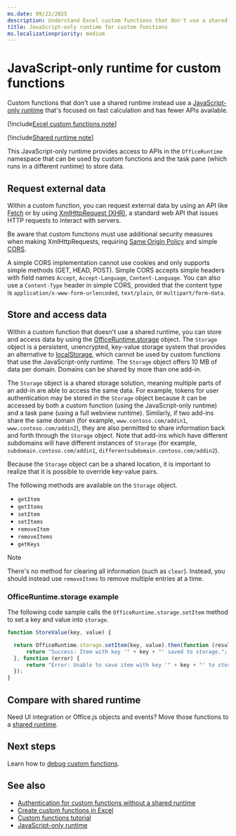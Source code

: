 ```yaml
---
ms.date: 09/22/2025
description: Understand Excel custom functions that don't use a shared runtime and their specific JavaScript-only runtime.
title: JavaScript-only runtime for custom functions
ms.localizationpriority: medium
---
```


# JavaScript-only runtime for custom functions

Custom functions that don't use a shared runtime instead use a [JavaScript-only runtime](../testing/runtimes.md#javascript-only-runtime) that's focused on fast calculation and has fewer APIs available.

[!include[Excel custom functions note](../includes/excel-custom-functions-note.md)]

[!include[Shared runtime note](../includes/shared-runtime-note.md)]

This JavaScript-only runtime provides access to APIs in the `OfficeRuntime` namespace that can be used by custom functions and the task pane (which runs in a different runtime) to store data.

## Request external data

Within a custom function, you can request external data by using an API like [Fetch](https://developer.mozilla.org/docs/Web/API/Fetch_API) or by using [XmlHttpRequest (XHR)](https://developer.mozilla.org/docs/Web/API/XMLHttpRequest), a standard web API that issues HTTP requests to interact with servers.

Be aware that custom functions must use additional security measures when making XmlHttpRequests, requiring [Same Origin Policy](https://developer.mozilla.org/docs/Web/Security/Same-origin_policy) and simple [CORS](https://www.w3.org/TR/cors/).

A simple CORS implementation cannot use cookies and only supports simple methods (GET, HEAD, POST). Simple CORS accepts simple headers with field names `Accept`, `Accept-Language`, `Content-Language`. You can also use a `Content-Type` header in simple CORS, provided that the content type is `application/x-www-form-urlencoded`, `text/plain`, or `multipart/form-data`.

## Store and access data

Within a custom function that doesn't use a shared runtime, you can store and access data by using the [OfficeRuntime.storage](/javascript/api/office-runtime/officeruntime.storage) object. The `Storage` object is a persistent, unencrypted, key-value storage system that provides an alternative to [localStorage](https://developer.mozilla.org/docs/Web/API/Window/localStorage), which cannot be used by custom functions that use the JavaScript-only runtime. The `Storage` object offers 10 MB of data per domain. Domains can be shared by more than one add-in.

The `Storage` object is a shared storage solution, meaning multiple parts of an add-in are able to access the same data. For example, tokens for user authentication may be stored in the `Storage` object because it can be accessed by both a custom function (using the JavaScript-only runtime) and a task pane (using a full webview runtime). Similarly, if two add-ins share the same domain (for example, `www.contoso.com/addin1`, `www.contoso.com/addin2`), they are also permitted to share information back and forth through the `Storage` object. Note that add-ins which have different subdomains will have different instances of `Storage` (for example, `subdomain.contoso.com/addin1`, `differentsubdomain.contoso.com/addin2`).

Because the `Storage` object can be a shared location, it is important to realize that it is possible to override key-value pairs.

The following methods are available on the `Storage` object.

- `getItem`
- `getItems`
- `setItem`
- `setItems`
- `removeItem`
- `removeItems`
- `getKeys`

> [!NOTE]
> There's no method for clearing all information (such as `clear`). Instead, you should instead use `removeItems` to remove multiple entries at a time.

### OfficeRuntime.storage example

The following code sample calls the `OfficeRuntime.storage.setItem` method to set a key and value into `storage`.

```js
function StoreValue(key, value) {

  return OfficeRuntime.storage.setItem(key, value).then(function (result) {
      return "Success: Item with key '" + key + "' saved to storage.";
  }, function (error) {
      return "Error: Unable to save item with key '" + key + "' to storage. " + error;
  });
}
```

## Compare with shared runtime

Need UI integration or Office.js objects and events? Move those functions to a [shared runtime](../testing/runtimes.md#shared-runtime).

## Next steps

Learn how to [debug custom functions](custom-functions-debugging.md).

## See also

- [Authentication for custom functions without a shared runtime](custom-functions-authentication.md)
- [Create custom functions in Excel](custom-functions-overview.md)
- [Custom functions tutorial](../tutorials/excel-tutorial-create-custom-functions.md)
- [JavaScript-only runtime](../testing/runtimes.md#javascript-only-runtime)

